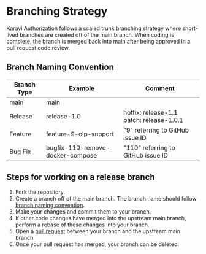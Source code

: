 <!--
Copyright (c) 2020 Dell Inc., or its subsidiaries. All Rights Reserved.

Licensed under the Apache License, Version 2.0 (the "License");
you may not use this file except in compliance with the License.
You may obtain a copy of the License at

    http://www.apache.org/licenses/LICENSE-2.0
-->

# Branching Strategy

Karavi Authorization follows a scaled trunk branching strategy where short-lived branches are created off of the main branch. When coding is complete, the branch is merged back into main after being approved in a pull request code review.

## Branch Naming Convention

|  Branch Type |  Example                          |  Comment                                  |
|--------------|-----------------------------------|-------------------------------------------|
|  main        |  main                             |                                           |
|  Release     |  release-1.0                      |  hotfix: release-1.1 patch: release-1.0.1 |
|  Feature     |  feature-9-olp-support            |  "9" referring to GitHub issue ID         |
|  Bug Fix     |  bugfix-110-remove-docker-compose |  "110" referring to GitHub issue ID       |


## Steps for working on a release branch

1. Fork the repository.
2. Create a branch off of the main branch. The branch name should follow [branch naming convention](#branch-naming-convention).
3. Make your changes and commit them to your branch.
4. If other code changes have merged into the upstream main branch, perform a rebase of those changes into your branch.
5. Open a [pull request](https://github.com/dell/karavi-authorization/pulls) between your branch and the upstream main branch.
6. Once your pull request has merged, your branch can be deleted.

